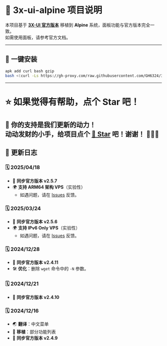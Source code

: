 # 🚀 3x-ui-alpine 项目说明

本项目基于 **[3X-UI 官方版本](https://github.com/MHSanaei/3x-ui)** 移植到 **Alpine** 系统，面板功能与官方版本完全一致。  
如需使用面板，请参考官方文档。

---

## 📌 一键安装

```sh
apk add curl bash gzip
bash <(curl -Ls https://gh-proxy.com/raw.githubusercontent.com/GH6324/3x-ui-alpine/master/install_alpine.sh)
```

---
# ⭐ 如果觉得有帮助，点个 Star 吧！

💖 **你的支持是我们更新的动力！**  
动动发财的小手，给项目点个 [🌟 Star](https://github.com/GH6324/3x-ui-alpine) 吧！谢谢！ 🎈🎈🎈  
---

## 📜 更新日志

### 🗓️ 2025/04/18
- 🔄 **同步官方版本 v2.5.7**  
- 🌍 **支持 ARM64 架构 VPS**（实验性）  
  - 如遇问题，请在 [Issues](https://github.com/GH6324/3x-ui-alpine/issues/new) 反馈。

### 🗓️ 2025/03/24
- 🔄 **同步官方版本 v2.5.6**  
- 🌍 **支持 IPv6 Only VPS**（实验性）  
  - 如遇问题，请在 [Issues](https://github.com/GH6324/3x-ui-alpine/issues/new) 反馈。

### 🗓️ 2024/12/28
- 🔄 **同步官方版本 v2.4.11**  
- 🛠️ **优化**：删除 `wget` 命令中的 `-N` 参数。

### 🗓️ 2024/12/21
- 🔄 **同步官方版本 v2.4.10**

### 🗓️ 2024/12/16
- 🌏 **翻译**：中文菜单  
- 🔧 **移植**：部分功能列表  
- 🔄 **同步官方版本 v2.4.9**
